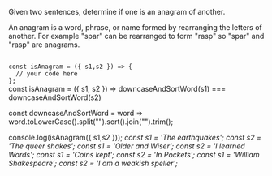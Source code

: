 Given two sentences, determine if one is an anagram of another.

An anagram is a word, phrase, or name formed by rearranging the letters of another. For example "spar" can be rearranged to form "rasp" so "spar" and "rasp" are anagrams.

<codeblock language="javascript" type="exercise" testMode="multipleInput">
<code>
const isAnagram = ({ s1,s2 }) => {
  // your code here
};
</code>

<solution>
const isAnagram = ({ s1, s2 }) => downcaseAndSortWord(s1) === downcaseAndSortWord(s2)

const downcaseAndSortWord = word => word.toLowerCase().split("").sort().join("").trim();
</solution>

<testcases>
<caller>
console.log(isAnagram({ s1,s2 }));
</caller>
<testcase>
<i>
const s1 = 'The earthquakes';
const s2 = 'The queer shakes';
</i>
</testcase>
<testcase>
<i>
const s1 = 'Older and Wiser';
const s2 = 'I learned Words';
</i>
</testcase>
<testcase>
<i>
const s1 = 'Coins kept';
const s2 = 'In Pockets';
</i>
</testcase>
<testcase>
<i>
const s1 = 'William Shakespeare';
const s2 = 'I am a weakish speller';
</i>
</testcase>
</testcases>
</codeblock>